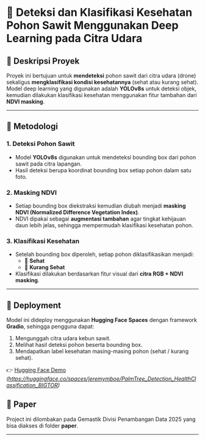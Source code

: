 # 🌴 Deteksi dan Klasifikasi Kesehatan Pohon Sawit Menggunakan Deep Learning pada Citra Udara

## 📌 Deskripsi Proyek
Proyek ini bertujuan untuk **mendeteksi** pohon sawit dari citra udara (drone) sekaligus **mengklasifikasi kondisi kesehatannya** (sehat atau kurang sehat).  
Model deep learning yang digunakan adalah **YOLOv8s** untuk deteksi objek, kemudian dilakukan klasifikasi kesehatan menggunakan fitur tambahan dari **NDVI masking**.

---

## 🧠 Metodologi

### 1. **Deteksi Pohon Sawit**
- Model **YOLOv8s** digunakan untuk mendeteksi bounding box dari pohon sawit pada citra lapangan.  
- Hasil deteksi berupa koordinat bounding box setiap pohon dalam satu foto.

### 2. **Masking NDVI**
- Setiap bounding box diekstraksi kemudian diubah menjadi **masking NDVI (Normalized Difference Vegetation Index)**.  
- NDVI dipakai sebagai **augmentasi tambahan** agar tingkat kehijauan daun lebih jelas, sehingga mempermudah klasifikasi kesehatan pohon.

### 3. **Klasifikasi Kesehatan**
- Setelah bounding box diperoleh, setiap pohon diklasifikasikan menjadi:
  - 🌱 **Sehat**  
  - 🍂 **Kurang Sehat**  
- Klasifikasi dilakukan berdasarkan fitur visual dari **citra RGB + NDVI masking**.

---

## 🚀 Deployment
Model ini dideploy menggunakan **Hugging Face Spaces** dengan framework **Gradio**, sehingga pengguna dapat:
1. Mengunggah citra udara kebun sawit.
2. Melihat hasil deteksi pohon beserta bounding box.
3. Mendapatkan label kesehatan masing-masing pohon (sehat / kurang sehat).

👉 [Hugging Face Demo](#) *(https://huggingface.co/spaces/jeremymboe/PalmTree_Detection_HealthClassification_BIGTOR)*


##  📝 Paper
Project ini dilombakan pada Gemastik Divisi Penambangan Data 2025 yang bisa diakses di folder **paper**.

---
